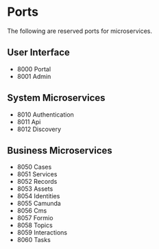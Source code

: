 # Ports

The following are reserved ports for microservices.

## User Interface

- 8000 Portal
- 8001 Admin

## System Microservices

- 8010 Authentication
- 8011 Api
- 8012 Discovery

## Business Microservices

- 8050 Cases
- 8051 Services
- 8052 Records
- 8053 Assets
- 8054 Identities
- 8055 Camunda
- 8056 Cms
- 8057 Formio
- 8058 Topics
- 8059 Interactions
- 8060 Tasks
